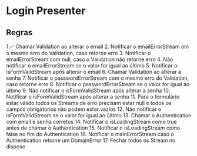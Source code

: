 # Login Presenter
## Regras
1.✅ Chamar Validation ao alterar o email
2. Notificar o emailErrorStream om o mesmo erro do Validation, caso retorne erro
3. Notificar o emailErrorStream com null, caso o Validation não retorne erro
4. Não notificar o emailErrorStream se o valor for igual ao último
5. Notificar o isFormValidStream após alterar o email
6. Chamar Validation ao alterar a senha
7. Notificar o passwordErrorStream com o mesmo erro do Validation, caso retorne erro
8. Notificar o passwordErrorStream se o valor for igual ao último
9. Não notificar o isFormValidStream após alterar a senha
10. Notificar o isFormValidStream após alterar a senha
11. Para o formulário estar válido todos os Streams de erro precisam estar null e todos os campos obrigatorios não podem estar vazios
12. Não notificar o isFormValidStream se o valor for igual ao último
13. Chamar o Authentication com email e senha corretos
14. Notificar o isLoadingStream como true antes de chamar o Authentication
15. Notificar o isLoadingStream como false no fim do Authentication
16. Notificar o mainErrorStream caso o Authentication retorne um DomainError
17. Fechar todos os Stream no dispose